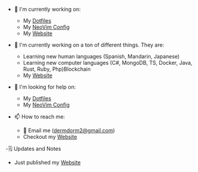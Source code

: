 - 🔭 I'm currently working on:
  - My [Dotfiles](https://github.com/SingularisArt/Singularis)
  - My [NeoVim Config](https://github.com/SingularisArt/Death.NeoVim)
  - My [Website](https://damrah.netlify.app)

- 🌱 I'm currently working on a ton of different things. They are:
  - Learning new human languages (Spanish, Mandarin, Japanese)
  - Learning new computer languages (C#, MongoDB, TS, Docker, Java, Rust, Ruby, Php)Blockchain
  - My [Website](https://damrah.netlify.app)

- 🤔 I'm looking for help on:
  - My [Dotfiles](https://github.com/SingularisArt/Singularis)
  - My [NeoVim Config](https://github.com/SingularisArt/Death.NeoVim)

- 📫 How to reach me:
  - 📧 Email me (dermdorm2@gmail.com)
  - Checkout my [Website](https://damrah.netlify.app)

-🗒️ Updates and Notes
  - Just published my [Website](https://damrah.netlify.app)
